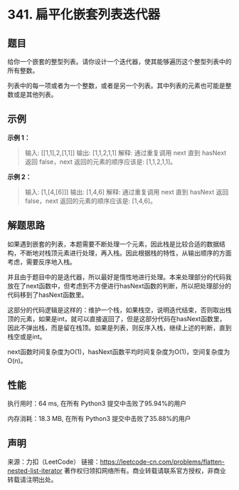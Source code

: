 # 341. 扁平化嵌套列表迭代器

## 题目

给你一个嵌套的整型列表。请你设计一个迭代器，使其能够遍历这个整型列表中的所有整数。

列表中的每一项或者为一个整数，或者是另一个列表。其中列表的元素也可能是整数或是其他列表。

## 示例

**示例 1：**

> 输入: [[1,1],2,[1,1]]
> 输出: [1,1,2,1,1]
> 解释: 通过重复调用 next 直到 hasNext 返回 false，next 返回的元素的顺序应该是: [1,1,2,1,1]。

**示例 2：**

> 输入: [1,[4,[6]]]
> 输出: [1,4,6]
> 解释: 通过重复调用 next 直到 hasNext 返回 false，next 返回的元素的顺序应该是: [1,4,6]。

## 解题思路

如果遇到嵌套的列表，本题需要不断处理一个元素，因此栈是比较合适的数据结构，不断地对栈顶元素进行处理，再入栈。因此根据栈的特性，从输出顺序的方面考虑，需要反序地入栈。

并且由于题目中的是迭代器，所以最好是惰性地进行处理。本来处理部分的代码我放在了next函数中，但考虑到不方便进行hasNext函数的判断，所以把处理部分的代码移到了hasNext函数里。

这部分的代码逻辑是这样的：维护一个栈，如果栈空，说明迭代结束，否则取出栈顶的元素，如果是int，就可以直接返回了，但是这部分代码在hasNext函数里，因此不弹出栈，而是留在栈顶。如果是列表，则反序入栈，继续上述的判断，直到栈空或是int。

next函数时间复杂度为O(1)，hasNext函数平均时间复杂度为O(1)，空间复杂度为O(n)。

## 性能

执行用时：64 ms, 在所有 Python3 提交中击败了95.94%的用户

内存消耗：18.3 MB, 在所有 Python3 提交中击败了35.88%的用户

## 声明

来源：力扣（LeetCode）
链接：https://leetcode-cn.com/problems/flatten-nested-list-iterator
著作权归领扣网络所有。商业转载请联系官方授权，非商业转载请注明出处。